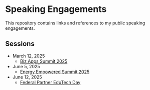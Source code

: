 # Speaking Engagements

This repository contains links and references to my public speaking engagements.

## Sessions

* March 12, 2025
  * [Biz Apps Summit 2025](/Sessions/20250312/README.md)
* June 5, 2025
  * [Energy Empowered Summit 2025](/Sessions/20250605/README.md)
* June 12, 2025
  * [Federal Partner EduTech Day](/Sessions/20250612/README.md)
